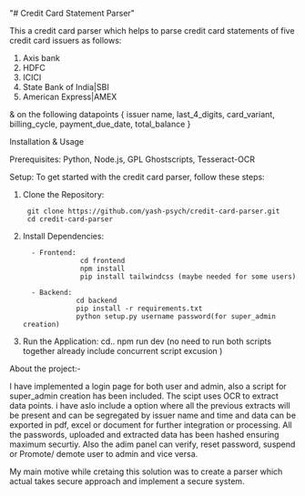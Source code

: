 "# Credit Card Statement Parser" 


This a credit card parser which helps to parse credit card statements of five credit card issuers as follows:
1. Axis bank
2. HDFC
3. ICICI
4. State Bank of India|SBI
5. American Express|AMEX


& on the following datapoints
        {
        issuer name,
        last_4_digits,
        card_variant,
        billing_cycle,
        payment_due_date,
        total_balance
        }


Installation & Usage

Prerequisites:
            Python, 
            Node.js,
            GPL Ghostscripts,
            Tesseract-OCR 


Setup: To get started with the credit card parser, follow these steps:

1. Clone the Repository:

        git clone https://github.com/yash-psych/credit-card-parser.git
        cd credit-card-parser


2. Install Dependencies:

         - Frontend:
                     cd frontend
                     npm install
                     pip install tailwindcss (maybe needed for some users)

         - Backend:
                    cd backend
                    pip install -r requirements.txt
                    python setup.py username password(for super_admin creation)


3. Run the Application: 
        cd..
        npm run dev (no need to run both scripts together already include concurrent script excusion )


About the project:-

I have implemented a login page for both user and admin, also a script for super_admin creation has been included. The scipt uses OCR to extract data points. i have aslo include a option where all the previous extracts will be present and can be segregated by issuer name and time and data can be exported in pdf, excel or document for further integration or processing. All the passwords, uploaded and extracted data has been hashed ensuring maximum securtiy. Also the adim panel can verify, reset password, suspend or Promote/ demote user to admin and vice versa.

My main motive while cretaing this solution was to create a parser which actual takes secure approach and implement a secure system.